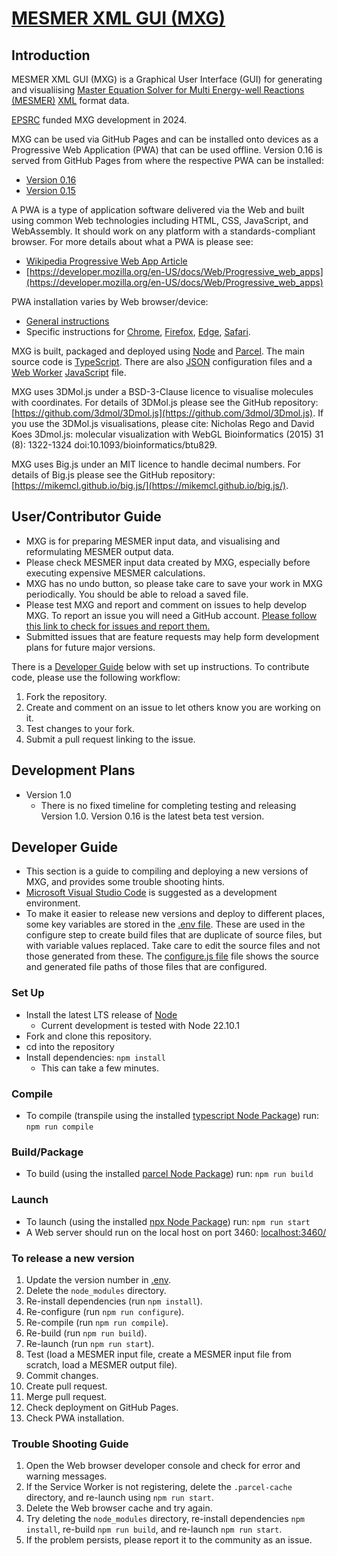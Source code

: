 # [MESMER XML GUI (MXG)](https://github.com/agdturner/mxg)

## Introduction

MESMER XML GUI (MXG) is a Graphical User Interface (GUI) for generating and visualiising [Master Equation Solver for Multi Energy-well Reactions (MESMER)](https://github.com/MESMER-kinetics/MESMER-code) [XML](https://en.wikipedia.org/wiki/XML) format data.

[EPSRC](https://www.ukri.org/councils/epsrc/) funded MXG development in 2024.

MXG can be used via GitHub Pages and can be installed onto devices as a Progressive Web Application (PWA) that can be used offline. Version 0.16 is served from GitHub Pages from where the respective PWA can be installed:
 - [Version 0.16](https://agdturner.github.io/mxg/dist/0.16/)
 - [Version 0.15](https://agdturner.github.io/mxg/dist/0.15/)

A PWA is a type of application software delivered via the Web and built using common Web technologies including HTML, CSS, JavaScript, and WebAssembly. It should work on any platform with a standards-compliant browser. For more details about what a PWA is please see:
- [Wikipedia Progressive Web App Article](https://en.wikipedia.org/wiki/Progressive_web_app)
- [https://developer.mozilla.org/en-US/docs/Web/Progressive_web_apps](https://developer.mozilla.org/en-US/docs/Web/Progressive_web_apps)

PWA installation varies by Web browser/device:
- [General instructions](https://developer.mozilla.org/en-US/docs/Web/Progressive_web_apps/Guides/Installing)
- Specific instructions for [Chrome](https://support.google.com/chrome/answer/9658361), [Firefox](https://developer.mozilla.org/en-US/docs/Web/Progressive_web_apps/Guides/Installing), [Edge](https://learn.microsoft.com/en-us/microsoft-edge/progressive-web-apps-chromium/ux), [Safari](https://support.apple.com/en-gb/104996).

MXG is built, packaged and deployed using [Node](https://nodejs.org/) and [Parcel](https://parceljs.org/). The main source code is [TypeScript](https://www.typescriptlang.org/). There are also [JSON](https://www.json.org/json-en.html) configuration files and a [Web Worker](https://en.wikipedia.org/wiki/Web_worker) [JavaScript](https://en.wikipedia.org/wiki/JavaScript) file.

MXG uses 3DMol.js under a BSD-3-Clause licence to visualise molecules with coordinates. For details of 3DMol.js please see the GitHub repository: [https://github.com/3dmol/3Dmol.js](https://github.com/3dmol/3Dmol.js). If you use the 3DMol.js visualisations, please cite: Nicholas Rego and David Koes 3Dmol.js: molecular visualization with WebGL Bioinformatics (2015) 31 (8): 1322-1324 doi:10.1093/bioinformatics/btu829.

MXG uses Big.js under an MIT licence to handle decimal numbers. For details of Big.js please see the GitHub repository: [https://mikemcl.github.io/big.js/](https://mikemcl.github.io/big.js/).


## User/Contributor Guide
- MXG is for preparing MESMER input data, and visualising and reformulating MESMER output data.
- Please check MESMER input data created by MXG, especially before executing expensive MESMER calculations.
- MXG has no undo button, so please take care to save your work in MXG periodically. You should be able to reload a saved file.  
- Please test MXG and report and comment on issues to help develop MXG. To report an issue you will need a GitHub account. [Please follow this link to check for issues and report them.](https://github.com/MESMER-kinetics/mxg/issues)
- Submitted issues that are feature requests may help form development plans for future major versions.

There is a [Developer Guide](#developer-guide) below with set up instructions. To contribute code, please use the following workflow:
1. Fork the repository.
2. Create and comment on an issue to let others know you are working on it.
3. Test changes to your fork.
4. Submit a pull request linking to the issue.


## Development Plans
- Version 1.0
  - There is no fixed timeline for completing testing and releasing Version 1.0. Version 0.16 is the latest beta test version.

## Developer Guide
- This section is a guide to compiling and deploying a new versions of MXG, and provides some trouble shooting hints.
- [Microsoft Visual Studio Code](https://code.visualstudio.com/) is suggested as a development environment.
- To make it easier to release new versions and deploy to different places, some key variables are stored in the [.env file](.env). These are used in the configure step to create build files that are duplicate of source files, but with variable values replaced. Take care to edit the source files and not those generated from these. The [configure.js file](configure.js) file shows the source and generated file paths of those files that are configured. 

### Set Up
- Install the latest LTS release of [Node](https://nodejs.org/)
  - Current development is tested with Node 22.10.1
- Fork and clone this repository.
- cd into the repository
- Install dependencies:
`npm install`
  - This can take a few minutes.

### Compile
- To compile (transpile using the installed [typescript Node Package](https://www.npmjs.com/package/typescript)) run:
`npm run compile`

### Build/Package
- To build (using the installed [parcel Node Package](https://www.npmjs.com/package/parcel)) run:
`npm run build`

### Launch
- To launch (using the installed [npx Node Package](https://www.npmjs.com/package/npx)) run:
  `npm run start`
- A Web server should run on the local host on port 3460:
  [localhost:3460/](http://localhost:3460/)

### To release a new version
1. Update the version number in [.env](../.env).
2. Delete the `node_modules` directory.
3. Re-install dependencies (run `npm install`).
4. Re-configure (run `npm run configure`).
5. Re-compile (run `npm run compile`).
6. Re-build (run `npm run build`).
7. Re-launch (run `npm run start`).
8. Test (load a MESMER input file, create a MESMER input file from scratch, load a MESMER output file).
9. Commit changes.
10. Create pull request.
11. Merge pull request.
12. Check deployment on GitHub Pages.
13. Check PWA installation.

### Trouble Shooting Guide
1. Open the Web browser developer console and check for error and warning messages.
2. If the Service Worker is not registering, delete the `.parcel-cache` directory, and re-launch using `npm run start`.
3. Delete the Web browser cache and try again.
4. Try deleting the `node_modules` directory, re-install dependencies `npm install`, re-build `npm run build`, and re-launch `npm run start`.
5. If the problem persists, please report it to the community as an issue.